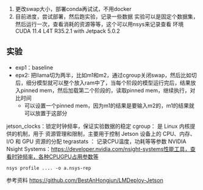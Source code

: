 1. 更改swap大小，部署conda再试试，不用docker
2. 目前进度，尝试部署，然后跑实验，记录一些数据
实验可以是固定个数据集，然后运行一次，查看消耗的资源等等，这个可以用nsys来记录查看
环境
CUDA 11.4
L4T R35.2.1 with Jetpack 5.0.2

## 实验
- exp1：baseline
- epx2: 把llama切为两半，比如m1和m2，通过cgroup关闭swap，然后比如切后，细分模型就可以整个放入ram中了，当每个阶段的模型运行完后，结果放入pinned mem，然后加载第二个阶段的，读取pinned mem，继续执行，对比时间
    - 可以设置一个pinned mem，因为m1的结果是要输入m2的，m1的结果就可以放置于这部分


jetson_clocks：锁定时钟频率，保证实验数据的稳定
cgroup： 是 Linux 内核提供的机制，用于 资源管理和限制，主要用于控制 Jetson 设备上的 CPU、内存、I/O 和 GPU 资源的分配
tegrastats ： 记录CPU温度，功耗等等参数
NVIDIA Nsight Systems：https://developer.nvidia.com/nsight-systems性能工具，查看时钟频率，各种CPUGPU占用参数等
```
nsys profile .... -o a.nsys-rep
```

参考资料
https://github.com/BestAnHongjun/LMDeploy-Jetson